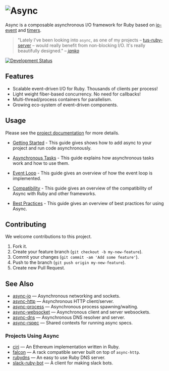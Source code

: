 # ![Async](logo.svg)

Async is a composable asynchronous I/O framework for Ruby based on [io-event](https://github.com/socketry/io-event) and
[timers](https://github.com/socketry/timers).

> "Lately I've been looking into `async`, as one of my projects –
> [tus-ruby-server](https://github.com/janko/tus-ruby-server) – would really benefit from non-blocking I/O. It's really
> beautifully designed." *– [janko](https://github.com/janko)*

[![Development
Status](https://github.com/socketry/async/workflows/Test/badge.svg)](https://github.com/socketry/async/actions?workflow=Test)

## Features

  - Scalable event-driven I/O for Ruby. Thousands of clients per process\!
  - Light weight fiber-based concurrency. No need for callbacks\!
  - Multi-thread/process containers for parallelism.
  - Growing eco-system of event-driven components.

## Usage

Please see the [project documentation](https://github.com/socketry/async) for more details.

  - [Getting Started](https://github.com/socketry/asyncguides/getting-started/index) - This guide gives shows how to add
    async to your project and run code asynchronously.

  - [Asynchronous Tasks](https://github.com/socketry/asyncguides/asynchronous-tasks/index) - This guide explains how
    asynchronous tasks work and how to use them.

  - [Event Loop](https://github.com/socketry/asyncguides/event-loop/index) - This guide gives an overview of how the
    event loop is implemented.

  - [Compatibility](https://github.com/socketry/asyncguides/compatibility/index) - This guide gives an overview of the
    compatibility of Async with Ruby and other frameworks.

  - [Best Practices](https://github.com/socketry/asyncguides/best-practices/index) - This guide gives an overview of
    best practices for using Async.

## Contributing

We welcome contributions to this project.

1.  Fork it.
2.  Create your feature branch (`git checkout -b my-new-feature`).
3.  Commit your changes (`git commit -am 'Add some feature'`).
4.  Push to the branch (`git push origin my-new-feature`).
5.  Create new Pull Request.

## See Also

  - [async-io](https://github.com/socketry/async-io) — Asynchronous networking and sockets.
  - [async-http](https://github.com/socketry/async-http) — Asynchronous HTTP client/server.
  - [async-process](https://github.com/socketry/async-process) — Asynchronous process spawning/waiting.
  - [async-websocket](https://github.com/socketry/async-websocket) — Asynchronous client and server websockets.
  - [async-dns](https://github.com/socketry/async-dns) — Asynchronous DNS resolver and server.
  - [async-rspec](https://github.com/socketry/async-rspec) — Shared contexts for running async specs.

### Projects Using Async

  - [ciri](https://github.com/ciri-ethereum/ciri) — An Ethereum implementation written in Ruby.
  - [falcon](https://github.com/socketry/falcon) — A rack compatible server built on top of `async-http`.
  - [rubydns](https://github.com/ioquatix/rubydns) — An easy to use Ruby DNS server.
  - [slack-ruby-bot](https://github.com/slack-ruby/slack-ruby-bot) — A client for making slack bots.
